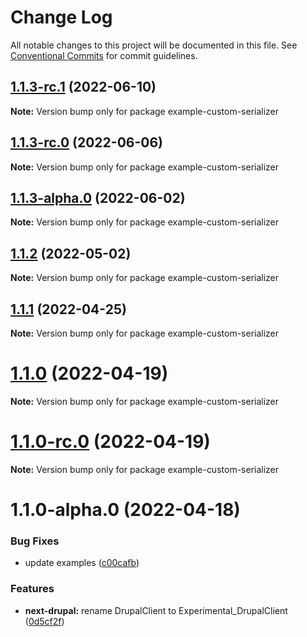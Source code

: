 # Change Log

All notable changes to this project will be documented in this file.
See [Conventional Commits](https://conventionalcommits.org) for commit guidelines.

## [1.1.3-rc.1](https://github.com/chapter-three/next-drupal/compare/example-custom-serializer@1.1.3-rc.0...example-custom-serializer@1.1.3-rc.1) (2022-06-10)

**Note:** Version bump only for package example-custom-serializer





## [1.1.3-rc.0](https://github.com/chapter-three/next-drupal/compare/example-custom-serializer@1.1.3-alpha.0...example-custom-serializer@1.1.3-rc.0) (2022-06-06)

**Note:** Version bump only for package example-custom-serializer





## [1.1.3-alpha.0](https://github.com/chapter-three/next-drupal/compare/example-custom-serializer@1.1.2...example-custom-serializer@1.1.3-alpha.0) (2022-06-02)

**Note:** Version bump only for package example-custom-serializer





## [1.1.2](https://github.com/chapter-three/next-drupal/compare/example-custom-serializer@1.1.1...example-custom-serializer@1.1.2) (2022-05-02)

**Note:** Version bump only for package example-custom-serializer





## [1.1.1](https://github.com/chapter-three/next-drupal/compare/example-custom-serializer@1.1.0...example-custom-serializer@1.1.1) (2022-04-25)

**Note:** Version bump only for package example-custom-serializer





# [1.1.0](https://github.com/chapter-three/next-drupal/compare/example-custom-serializer@1.1.0-rc.0...example-custom-serializer@1.1.0) (2022-04-19)

**Note:** Version bump only for package example-custom-serializer





# [1.1.0-rc.0](https://github.com/chapter-three/next-drupal/compare/example-custom-serializer@1.1.0-alpha.0...example-custom-serializer@1.1.0-rc.0) (2022-04-19)

**Note:** Version bump only for package example-custom-serializer





# 1.1.0-alpha.0 (2022-04-18)


### Bug Fixes

* update examples ([c00cafb](https://github.com/chapter-three/next-drupal/commit/c00cafbf3c667265fd6f0478164808664f778433))


### Features

* **next-drupal:** rename DrupalClient to Experimental_DrupalClient ([0d5cf2f](https://github.com/chapter-three/next-drupal/commit/0d5cf2f44b503a2d8e61eee19146fd5b797356ab))
